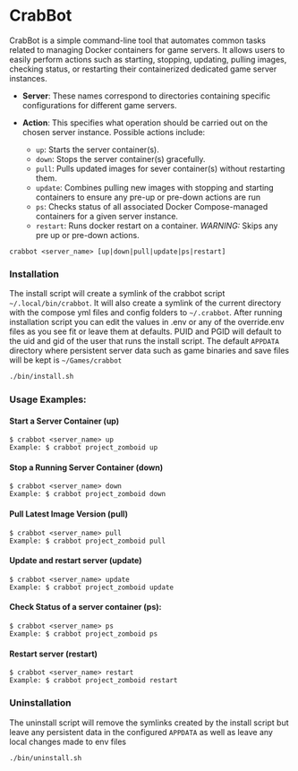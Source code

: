 # CrabBot

CrabBot is a simple command-line tool that automates common tasks related to managing Docker containers for game servers. It allows users to easily perform actions such as starting, stopping, updating, pulling images, checking status, or restarting their containerized dedicated game server instances.

- **Server**:  These names correspond to directories containing specific configurations for different game servers.

- **Action**: This specifies what operation should be carried out on the chosen server instance. Possible actions include:
  - `up`: Starts the server container(s).
  - `down`: Stops the server container(s) gracefully.
  - `pull`: Pulls updated images for sever container(s) without restarting them.
  - `update`: Combines pulling new images with stopping and starting containers to ensure any pre-up or pre-down actions are run
  - `ps`: Checks status of all associated Docker Compose-managed containers for a given server instance.
  - `restart`: Runs docker restart on a container. *WARNING:* Skips any pre up or pre-down actions.


```
crabbot <server_name> [up|down|pull|update|ps|restart]
```
### Installation

The install script will create a symlink of the crabbot script `~/.local/bin/crabbot`. It will also create a symlink of 
the current directory with the compose yml files and config folders to `~/.crabbot`. After running installation script 
you can edit the values in .env or any of the override.env files as you see fit or leave them at defaults. 
PUID and PGID will default to the uid and gid of the user that runs the install script. The default `APPDATA` directory 
where persistent server data such as game binaries and save files will be kept is `~/Games/crabbot`

```bash
./bin/install.sh
```

### Usage Examples:
#### Start a Server Container (up)
```
$ crabbot <server_name> up
Example: $ crabbot project_zomboid up
```

#### Stop a Running Server Container (down)
```
$ crabbot <server_name> down
Example: $ crabbot project_zomboid down
```
#### Pull Latest Image Version (pull)
```
$ crabbot <server_name> pull
Example: $ crabbot project_zomboid pull
```
#### Update and restart server (update)
```
$ crabbot <server_name> update
Example: $ crabbot project_zomboid update
```
#### Check Status of a server container (ps):
```
$ crabbot <server_name> ps
Example: $ crabbot project_zomboid ps
```
#### Restart server (restart)
```
$ crabbot <server_name> restart
Example: $ crabbot project_zomboid restart
```

### Uninstallation
The uninstall script will remove the symlinks created by the install script but leave any persistent data in the 
configured `APPDATA` as well as leave any local changes made to env files

```bash
./bin/uninstall.sh
```
